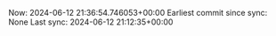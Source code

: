 Now: 2024-06-12 21:36:54.746053+00:00 Earliest commit since sync: None Last sync: 2024-06-12 21:12:35+00:00
